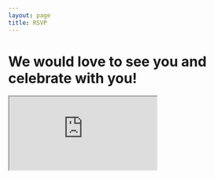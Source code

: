 ```yaml
---
layout: page
title: RSVP
---
```


# We would love to see you and celebrate with you!

<iframe src="https://docs.google.com/forms/d/17y2u6g7bD7Vy6kfFk2WI42TPkx-PmINvVyM8fXyYrxI/viewform"></iframe>
